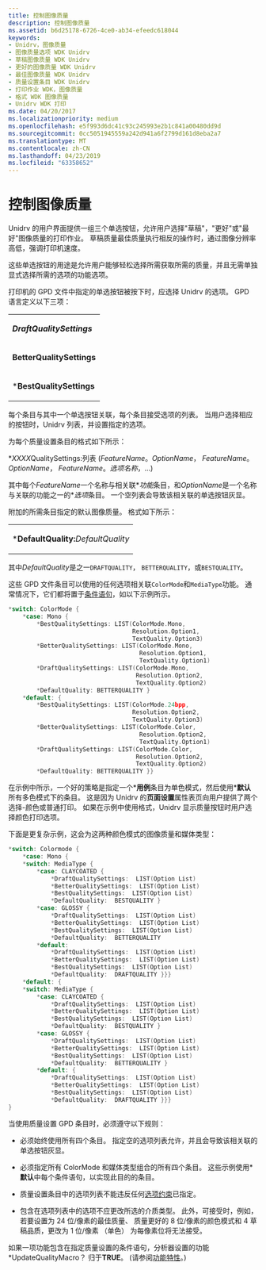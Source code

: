 ```yaml
---
title: 控制图像质量
description: 控制图像质量
ms.assetid: b6d25178-6726-4ce0-ab34-efeedc618044
keywords:
- Unidrv，图像质量
- 图像质量选项 WDK Unidrv
- 草稿图像质量 WDK Unidrv
- 更好的图像质量 WDK Unidrv
- 最佳图像质量 WDK Unidrv
- 质量设置条目 WDK Unidrv
- 打印作业 WDK，图像质量
- 格式 WDK 图像质量
- Unidrv WDK 打印
ms.date: 04/20/2017
ms.localizationpriority: medium
ms.openlocfilehash: e5f993d6dc41c93c245993e2b1c841a00480dd9d
ms.sourcegitcommit: 0cc5051945559a242d941a6f2799d161d8eba2a7
ms.translationtype: MT
ms.contentlocale: zh-CN
ms.lasthandoff: 04/23/2019
ms.locfileid: "63358652"
---
```

# <a name="controlling-image-quality"></a>控制图像质量





Unidrv 的用户界面提供一组三个单选按钮，允许用户选择"草稿"，"更好"或"最好"图像质量的打印作业。 草稿质量最佳质量执行相反的操作时，通过图像分辨率高低，强调打印机速度。

这些单选按钮的用途是允许用户能够轻松选择所需获取所需的质量，并且无需单独显式选择所需的选项的功能选项。

打印机的 GPD 文件中指定的单选按钮被按下时，应选择 Unidrv 的选项。 GPD 语言定义以下三项：

<table>
<colgroup>
<col width="100%" />
</colgroup>
<tbody>
<tr class="odd">
<td><p><em><strong>DraftQualitySettings</strong></p></td>
</tr>
<tr class="even">
<td><p></em><strong>BetterQualitySettings</strong></p></td>
</tr>
<tr class="odd">
<td><p>*<strong>BestQualitySettings</strong></p></td>
</tr>
</tbody>
</table>

 

每个条目与其中一个单选按钮关联，每个条目接受选项的列表。 当用户选择相应的按钮时，Unidrv 列表，并设置指定的选项。

为每个质量设置条目的格式如下所示：

\**XXXX*QualitySettings:列表 (*FeatureName*。*OptionName*， *FeatureName*。*OptionName*， *FeatureName*。*选项名称*，...)

其中每个*FeatureName*一个名称与相关联\**功能*条目，和*OptionName*是一个名称与关联的功能之一的\**选项*条目。 一个空列表会导致该相关联的单选按钮灰显。

附加的所需条目指定的默认图像质量。 格式如下所示：

<table>
<colgroup>
<col width="100%" />
</colgroup>
<tbody>
<tr class="odd">
<td><p>*<strong>DefaultQuality:</strong><em>DefaultQuality</em></p></td>
</tr>
</tbody>
</table>

 

其中*DefaultQuality*是之一`DRAFTQUALITY`， `BETTERQUALITY`，或`BESTQUALITY`。

这些 GPD 文件条目可以使用的任何选项相关联`ColorMode`和`MediaType`功能。 通常情况下，它们都将置于[条件语句](conditional-statements.md)，如以下示例所示。

```cpp
*switch: ColorMode {
    *case: Mono {
        *BestQualitySettings: LIST(ColorMode.Mono,
                                   Resolution.Option1,
                                   TextQuality.Option3)
        *BetterQualitySettings: LIST(ColorMode.Mono,
                                     Resolution.Option1,
                                     TextQuality.Option1)
        *DraftQualitySettings: LIST(ColorMode.Mono,
                                    Resolution.Option2,
                                    TextQuality.Option2)
        *DefaultQuality: BETTERQUALITY }
    *default: {
        *BestQualitySettings: LIST(ColorMode.24bpp,
                                   Resolution.Option2,
                                   TextQuality.Option3)
        *BetterQualitySettings: LIST(ColorMode.Color,
                                     Resolution.Option2,
                                     TextQuality.Option1)
        *DraftQualitySettings: LIST(ColorMode.Color,
                                    Resolution.Option2,
                                    TextQuality.Option2)
        *DefaultQuality: BETTERQUALITY }}
```

在示例中所示，一个好的策略是指定一个\***用例**条目为单色模式，然后使用\***默认**所有多色模式下的条目。 这是因为 Unidrv 的**页面设置**属性表页向用户提供了两个选择-颜色或普通打印。 如果在示例中使用格式，Unidrv 显示质量按钮时用户选择颜色打印选项。

下面是更复杂示例，这会为这两种颜色模式的图像质量和媒体类型：

```cpp
*switch: Colormode {
    *case: Mono {
    *switch: MediaType {
        *case: CLAYCOATED {
            *DraftQualitySettings:  LIST(Option List)
            *BetterQualitySettings:  LIST(Option List)
            *BestQualitySettings:  LIST(Option List)
            *DefaultQuality:  BESTQUALITY }
        *case: GLOSSY {
            *DraftQualitySettings:  LIST(Option List)
            *BetterQualitySettings:  LIST(Option List)
            *BestQualitySettings:  LIST(Option List)
            *DefaultQuality:  BETTERQUALITY 
        *default: 
            *DraftQualitySettings:  LIST(Option List)
            *BetterQualitySettings:  LIST(Option List)
            *BestQualitySettings:  LIST(Option List)
            *DefaultQuality:  DRAFTQUALITY }}}
    *default: {
    *switch: MediaType {
        *case: CLAYCOATED {
            *DraftQualitySettings:  LIST(Option List)
            *BetterQualitySettings:  LIST(Option List)
            *BestQualitySettings:  LIST(Option List)
            *DefaultQuality:  BESTQUALITY }
        *case: GLOSSY {
            *DraftQualitySettings:  LIST(Option List)
            *BetterQualitySettings:  LIST(Option List)
            *BestQualitySettings:  LIST(Option List)
            *DefaultQuality:  BETTERQUALITY }
        *default: {
            *DraftQualitySettings:  LIST(Option List)
            *BetterQualitySettings:  LIST(Option List)
            *BestQualitySettings:  LIST(Option List)
            *DefaultQuality:  DRAFTQUALITY }}}
}
```

当使用质量设置 GPD 条目时，必须遵守以下规则：

-   必须始终使用所有四个条目。 指定空的选项列表允许，并且会导致该相关联的单选按钮灰显。

-   必须指定所有 ColorMode 和媒体类型组合的所有四个条目。 这些示例使用\***默认**中每个条件语句，以实现此目的的条目。

-   质量设置条目中的选项列表不能违反任何[选项约束](option-constraints.md)已指定。

-   包含在选项列表中的选项不应更改所选的介质类型。 此外，可接受时，例如，若要设置为 24 位/像素的最佳质量、 质量更好的 8 位/像素的颜色模式和 4 草稿品质，更改为 1 位/像素 （单色） 为每像素位将无法接受。

如果一项功能包含在指定质量设置的条件语句，分析器设置的功能\*UpdateQualityMacro？ 归于**TRUE**。 (请参阅[功能特性](feature-attributes.md)。)

 

 




